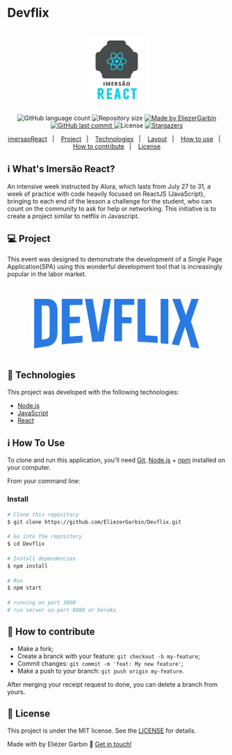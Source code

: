 # Devflix
<h1 align="center">
    <img alt="ImersaoReact" title="#ImersaoReact" src="https://github.com/EliezerGarbin/Devflix/blob/master/.github/mergulho.svg" width="150px" />
</h1>

<h4 align="center"> 
</h4>
<p align="center">
  <img alt="GitHub language count" src="https://img.shields.io/github/languages/count/EliezerGarbin/Devflix?color=%2304D361">

  <img alt="Repository size" src="https://img.shields.io/github/repo-size/EliezerGarbin/Devflix">
	
  <a href="https://www.linkedin.com/in/eliezergarbin/">
    <img alt="Made by EliezerGarbin" src="https://img.shields.io/badge/made%20by-EliezerGarbin-%2304D361">
  </a>

  <a href="https://github.com/EliezerGarbin/Devflix/commits/master">
    <img alt="GitHub last commit" src="https://img.shields.io/github/last-commit/EliezerGarbin/Devflix">
  </a>

  <img alt="License" src="https://img.shields.io/badge/license-MIT-brightgreen">
   <a href="https://github.com/EliezerGarbin/NLW01-Booster/stargazers">
    <img alt="Stargazers" src="https://img.shields.io/github/stars/EliezerGarbin/NLW01-Booster?style=social">
  </a>
</p>
<p align="center">
  <a href="#-imersaoReact">imersaoReact</a>&nbsp;&nbsp;&nbsp;|&nbsp;&nbsp;&nbsp;
  <a href="#-project">Project</a>&nbsp;&nbsp;&nbsp;|&nbsp;&nbsp;&nbsp;
  <a href="#Technologies">Technologies</a>&nbsp;&nbsp;&nbsp;|&nbsp;&nbsp;&nbsp;
  <a href="#-layout">Layout</a>&nbsp;&nbsp;&nbsp;|&nbsp;&nbsp;&nbsp;
  <a href="#-how-to-use">How to use</a>&nbsp;&nbsp;&nbsp;|&nbsp;&nbsp;&nbsp;
  <a href="#-how-to-contribute">How to contribute</a>&nbsp;&nbsp;&nbsp;|&nbsp;&nbsp;&nbsp;
  <a href="#memo-license">License</a>
</p>

## :information_source: What's Imersão React?

An intensive week instructed by Alura, which lasts from July 27 to 31, a week of practice with code heavily focused on ReactJS (JavaScript), bringing to each end of the lesson a challenge for the student, who can count on the community to ask for help or networking. This initiative is to create a project similar to netflix in Javascript.

## 💻 Project

This event was designed to demonstrate the development of a Single Page Application(SPA) using this wonderful development tool that is increasingly popular in the labor market.



<h1 align="center">
    <img alt="Example" title="Example" src="https://github.com/EliezerGarbin/Devflix/blob/master/src/assets/img/logo.png" width="400px" />
</h1>


## :rocket: Technologies

This project was developed with the following technologies:

- [Node.js][nodejs]
- [JavaScript][js]
- [React][reactjs]



## :information_source: How To Use

To clone and run this application, you'll need [Git](https://git-scm.com), [Node.js][nodejs] + [npm][npm] installed on your computer.

From your command line:

### Install

```bash
# Clone this repository
$ git clone https://github.com/EliezerGarbin/Devflix.git

# Go into the repository
$ cd Devflix

# Install dependencies
$ npm install

# Run
$ npm start

# running on port 3000
# run server on port 8080 or heroku
```


## 🤔 How to contribute

- Make a fork;
- Create a branck with your feature: `git checkout -b my-feature`;
- Commit changes: `git commit -m 'feat: My new feature'`;
- Make a push to your branch: `git push origin my-feature`.

After merging your receipt request to done, you can delete a branch from yours.

## :memo: License

This project is under the MIT license. See the [LICENSE](https://github.com/EliezerGarbin/Devflix/blob/master/LICENSE) for details.


Made with by Eliézer Garbin :wave: [Get in touch!](https://www.linkedin.com/in/eliezergarbin/)



[js]: https://developer.mozilla.org/en-US/docs/Web/JavaScript                                                                      
[nodejs]: https://nodejs.org/
[reactjs]: https://reactjs.org
[rn]: https://facebook.github.io/react-native/
[npm]: https://www.npmjs.com/
[vs]: https://code.visualstudio.com/
[vceditconfig]: https://marketplace.visualstudio.com/items?itemName=EditorConfig.EditorConfig
[vceslint]: https://marketplace.visualstudio.com/items?itemName=dbaeumer.vscode-eslint

